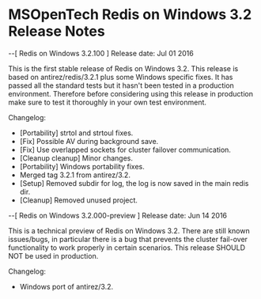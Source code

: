 MSOpenTech Redis on Windows 3.2 Release Notes
=============================================
--[ Redis on Windows 3.2.100 ] Release date: Jul 01 2016

 This is the first stable release of Redis on Windows 3.2.
 This release is based on antirez/redis/3.2.1 plus some Windows specific fixes.
 It has passed all the standard tests but it hasn't been tested in a production
 environment. Therefore before considering using this release in production
 make sure to test it thoroughly in your own test environment.

 Changelog:
 
 - [Portability] strtol and strtoul fixes.
 - [Fix] Possible AV during background save.
 - [Fix] Use overlapped sockets for cluster failover communication.
 - [Cleanup cleanup] Minor changes.
 - [Portability] Windows portability fixes.
 - Merged tag 3.2.1 from antirez/3.2.
 - [Setup] Removed subdir for log, the log is now saved in the main redis dir.
 - [Cleanup] Removed unused project. 
 
 
--[ Redis on Windows 3.2.000-preview ] Release date: Jun 14 2016

 This is a technical preview of Redis on Windows 3.2.
 There are still known issues/bugs, in particular there is a bug that prevents
 the cluster fail-over functionality to work properly in certain scenarios.
 This release SHOULD NOT be used in production.

Changelog:

 - Windows port of antirez/3.2.
